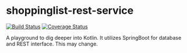 # shoppinglist-rest-service 
[![Build Status](https://travis-ci.org/cwr10010/shoppinglist-rest-service.svg?branch=master)](https://travis-ci.org/cwr10010/shoppinglist-rest-service)
[![Coverage Status](https://coveralls.io/repos/github/cwr10010/shoppinglist-rest-service/badge.svg?branch=master)](https://coveralls.io/github/cwr10010/shoppinglist-rest-service)

A playground to dig deeper into Kotlin. It utilizes SpringBoot for database and REST interface. This may change.


